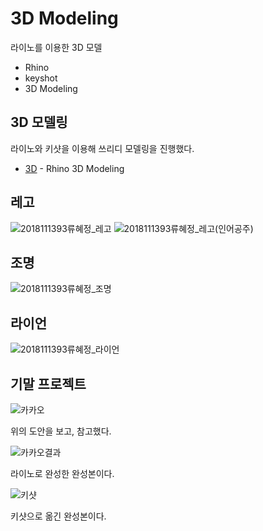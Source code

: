 # 3D Modeling

라이노를 이용한 3D 모델

- Rhino
- keyshot
- 3D Modeling


## 3D 모델링
라이노와 키샷을 이용해 쓰리디 모델링을 진행했다.

- [3D](https://github.com/hyejeong99/3D-Modeling) - Rhino 3D Modeling

## 레고
![2018111393류혜정_레고](https://user-images.githubusercontent.com/59854960/113315541-5a7cf880-9348-11eb-8f6f-ba382139bf3f.jpg)
![2018111393류혜정_레고(인어공주)](https://user-images.githubusercontent.com/59854960/113315540-594bcb80-9348-11eb-94b5-47955edf5049.jpg)

## 조명
![2018111393류혜정_조명](https://user-images.githubusercontent.com/59854960/113315526-57820800-9348-11eb-89c3-be70cc700d58.jpg)

## 라이언
![2018111393류혜정_라이언](https://user-images.githubusercontent.com/59854960/113315535-58b33500-9348-11eb-94de-06a5e3c05ac6.jpg)

## 기말 프로젝트
![카카오](https://user-images.githubusercontent.com/59854960/113315478-4b964600-9348-11eb-811f-e27746150507.jpg)

위의 도안을 보고, 참고했다.

![카카오결과](https://user-images.githubusercontent.com/59854960/113315484-4c2edc80-9348-11eb-807e-29d18799ff24.png)

라이노로 완성한 완성본이다.

![키샷](https://user-images.githubusercontent.com/59854960/113315490-4d600980-9348-11eb-8647-67f86d6f1226.png)

키샷으로 옮긴 완성본이다.
